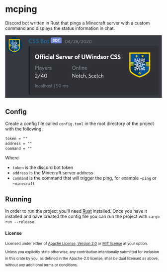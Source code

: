 # mcping

Discord bot written in Rust that pings a Minecraft server with a custom command and displays the status information in chat.

![screenshot](screenshot.png)

## Config

Create a config file called `config.toml` in the root directory of the project with the following:

```
token = ""
address = ""
command = ""
```

Where
- `token` is the discord bot token
- `address` is the Minecraft server address
- `command` is the command that will trigger the ping, for example `~ping` or `~minecraft`

## Running

In order to run the project you'll need [Rust](https://www.rust-lang.org/) installed. Once you have it installed and have created the config file you can run the project with `cargo run --release`.

#### License

<sup>
Licensed under either of <a href="LICENSE-APACHE">Apache License, Version
2.0</a> or <a href="LICENSE-MIT">MIT license</a> at your option.
</sup>

<br>

<sub>
Unless you explicitly state otherwise, any contribution intentionally submitted
for inclusion in this crate by you, as defined in the Apache-2.0 license, shall
be dual licensed as above, without any additional terms or conditions.
</sub>
